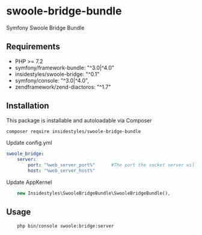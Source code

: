 # swoole-bridge-bundle
Symfony Swoole Bridge Bundle

## Requirements

* PHP >= 7.2
* symfony/framework-bundle: "^3.0|^4.0"
* insidestyles/swoole-bridge: "^0.1"
* symfony/console: "^3.0|^4.0",
* zendframework/zend-diactoros: "^1.7"


## Installation

This package is installable and autoloadable via Composer 

```sh
composer require insidestyles/swoole-bridge-bundle
```
Update config.yml
```yaml
swoole_bridge:
    server:
        port: "%web_server_port%"      #The port the socket server will listen on
        host: "%web_server_host%"
```
Update AppKernel
```php
    new Insidestyles\SwooleBridgeBundle\SwooleBridgeBundle(),
```

## Usage

```sh
    php bin/console swoole:bridge:server
```
